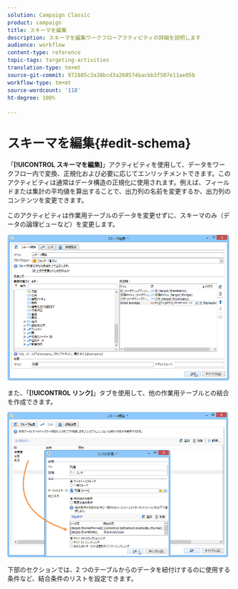 ```yaml
---
solution: Campaign Classic
product: campaign
title: スキーマを編集
description: スキーマを編集ワークフローアクティビティの詳細を説明します
audience: workflow
content-type: reference
topic-tags: targeting-activities
translation-type: tm+mt
source-git-commit: 972885c3a38bcd3a260574bacbb3f507e11ae05b
workflow-type: tm+mt
source-wordcount: '118'
ht-degree: 100%

---
```



# スキーマを編集{#edit-schema}

「**[!UICONTROL スキーマを編集]**」アクティビティを使用して、データをワークフロー内で変換、正規化および必要に応じてエンリッチメントできます。このアクティビティは通常はデータ構造の正規化に使用されます。例えば、フィールドまたは集計の平均値を算出することで、出力列の名前を変更するか、出力列のコンテンツを変更できます。

このアクティビティは作業用テーブルのデータを変更せずに、スキーマのみ（データの論理ビューなど）を変更します。

![](assets/wf_manipulation_box.png)

また、「**[!UICONTROL リンク]**」タブを使用して、他の作業用テーブルとの結合を作成できます。

![](assets/wf_manipulation_box_link_tab.png)

下部のセクションでは、2 つのテーブルからのデータを紐付けするのに使用する条件など、結合条件のリストを設定できます。
